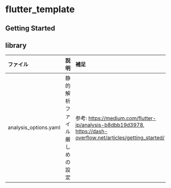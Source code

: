 # flutter_template

## Getting Started

## library

|ファイル|説明|補足|
|:--|:--|:--|
|analysis_options.yaml|静的解析ファイル厳しめの設定|参考: https://medium.com/flutter-jp/analysis-b8dbb19d3978, https://dash-overflow.net/articles/getting_started/|
